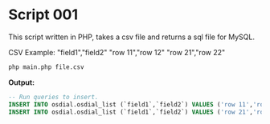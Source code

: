 Script 001
==========

This script written in PHP, takes a csv file and returns a sql file for MySQL.

CSV Example:
"field1","field2"
"row 11","row 12"
"row 21","row 22"

```sh
php main.php file.csv
```
**Output:**

```sql
-- Run queries to insert.
INSERT INTO osdial.osdial_list (`field1`,`field2`) VALUES ('row 11','row 12');
INSERT INTO osdial.osdial_list (`field1`,`field2`) VALUES ('row 21','row 22');
```
